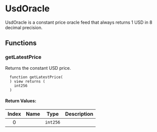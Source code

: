 # UsdOracle

UsdOracle is a constant price oracle feed that always returns 1 USD in 8 decimal precision.


## Functions

### getLatestPrice 

Returns the constant USD price.

```solidity
  function getLatestPrice(
  ) view returns (
    int256
  )
```



#### Return Values:
| Index | Name | Type | Description |
| :---: | :--: | :--: | :---------- |
| 0 |  | `int256` | 




